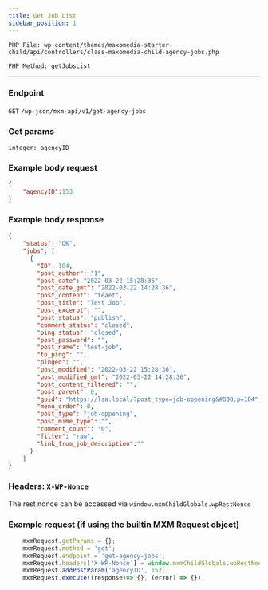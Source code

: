 ```yaml
---
title: Get Job List
sidebar_position: 1
---
```


`PHP File: wp-content/themes/maxomedia-starter-child/api/controllers/class-maxomedia-child-agency-jobs.php`

`PHP Method: getJobsList`

---
### Endpoint

`GET` `/wp-json/mxm-api/v1/get-agency-jobs`

### Get params

`integer: agencyID`

### Example body request

```json
{
    "agencyID":153
}
```

### Example body response

```json
{
    "status": "OK",
    "jobs": [
      {
        "ID": 184,
        "post_author": "1",
        "post_date": "2022-03-22 15:28:36",
        "post_date_gmt": "2022-03-22 14:28:36",
        "post_content": "teaet",
        "post_title": "Test Job",
        "post_excerpt": "",
        "post_status": "publish",
        "comment_status": "closed",
        "ping_status": "closed",
        "post_password": "",
        "post_name": "test-job",
        "to_ping": "",
        "pinged": "",
        "post_modified": "2022-03-22 15:28:36",
        "post_modified_gmt": "2022-03-22 14:28:36",
        "post_content_filtered": "",
        "post_parent": 0,
        "guid": "https://lsa.local/?post_type=job-oppening&#038;p=184",
        "menu_order": 0,
        "post_type": "job-oppening",
        "post_mime_type": "",
        "comment_count": "0",
        "filter": "raw",
        "link_from_job_description":""
      }
    ]
}
```

### Headers: `X-WP-Nonce`
The rest nonce can be accessed via `window.mxmChildGlobals.wpRestNonce`

### Example request (if using the builtin MXM Request object)

```javascript
    mxmRequest.getParams = {};
    mxmRequest.method = 'get';
    mxmRequest.endpoint = 'get-agency-jobs';
    mxmRequest.headers['X-WP-Nonce'] = window.mxmChildGlobals.wpRestNonce
    mxmRequest.addPostParam('agencyID', 152);
    mxmRequest.execute((response)=> {}, (error) => {});
```